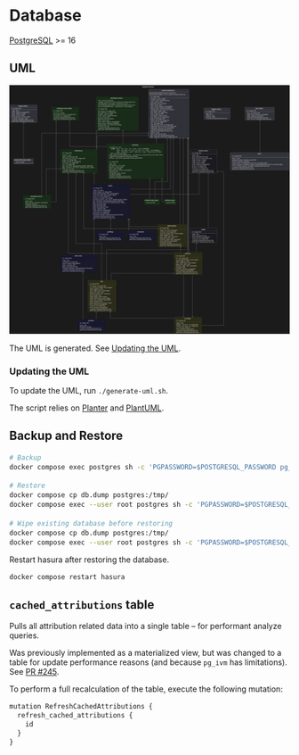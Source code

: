 # Database

[PostgreSQL](https://www.postgresql.org/docs/16/index.html) >= 16

## UML

![UML](./database-dark.svg)

The UML is generated. See [Updating the UML](#updating-the-uml).

### Updating the UML

To update the UML, run `./generate-uml.sh`.

The script relies on [Planter](https://github.com/achiku/planter) and
[PlantUML](https://plantuml.com/).

## Backup and Restore

```bash
# Backup
docker compose exec postgres sh -c 'PGPASSWORD=$POSTGRESQL_PASSWORD pg_dump -Fc -Upostgres postgres' > db.dump

# Restore
docker compose cp db.dump postgres:/tmp/
docker compose exec --user root postgres sh -c 'PGPASSWORD=$POSTGRESQL_PASSWORD pg_restore -d postgres -U postgres /tmp/db.dump'

# Wipe existing database before restoring
docker compose cp db.dump postgres:/tmp/
docker compose exec --user root postgres sh -c 'PGPASSWORD=$POSTGRESQL_PASSWORD pg_restore --clean -d postgres -U postgres /tmp/db.dump'
```

Restart hasura after restoring the database.

```bash
docker compose restart hasura
```

## `cached_attributions` table

Pulls all attribution related data into a single table – for performant analyze queries.

Was previously implemented as a materialized view, but was changed to a table for update performance reasons (and because `pg_ivm` has limitations). See [PR #245](https://github.com/bolliger-tech/breedersdb.com/pull/245).

To perform a full recalculation of the table, execute the following mutation:

```gql
mutation RefreshCachedAttributions {
  refresh_cached_attributions {
    id
  }
}
```
